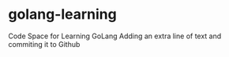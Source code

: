 # golang-learning
Code Space for Learning GoLang
Adding an extra line of text and commiting it to Github